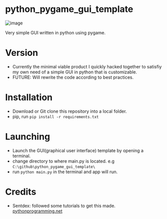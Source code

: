 # python_pygame_gui_template

![image](http://i1259.photobucket.com/albums/ii550/leonh316/demopythonpygametemplateGUI_zpssg6xco2i.png)

Very simple GUI written in python using pygame.

# Version

- Currently the minimal viable product I quickly hacked together to satisfiy my own need of a simple GUI in python that is customizable.
- FUTURE: Will rewrite the code according to best practices.

# Installation

- Download or Git clone this repository into a local folder.
- pip, run ```pip install -r requirements.txt```

# Launching

- Launch the GUI(graphical user interface) template by opening a terminal.
- change directory to where main.py is located. e.g  ```C:\github\python_pygame_gui_template\```
- run ```python main.py``` in the terminal and app will run.

# Credits

- Sentdex: followed some tutorials to get this made. [pythonprogramming.net](https://pythonprogramming.net/pygame-python-3-part-1-intro)
